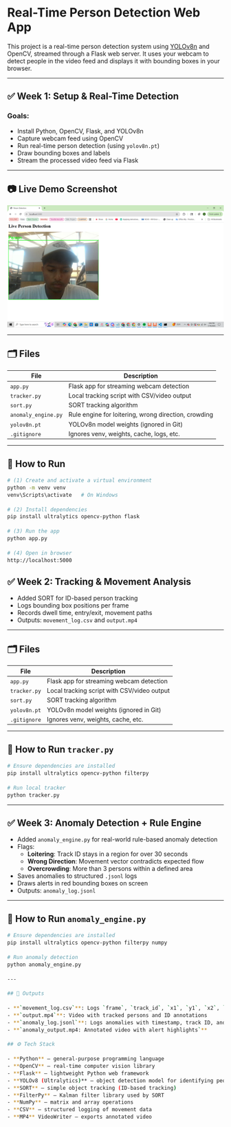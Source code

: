# Real-Time Person Detection Web App

This project is a real-time person detection system using [YOLOv8n](https://github.com/ultralytics/ultralytics) and OpenCV, streamed through a Flask web server. It uses your webcam to detect people in the video feed and displays it with bounding boxes in your browser.

---

## ✅ Week 1: Setup & Real-Time Detection

### Goals:
- Install Python, OpenCV, Flask, and YOLOv8n
- Capture webcam feed using OpenCV
- Run real-time person detection (using `yolov8n.pt`)
- Draw bounding boxes and labels
- Stream the processed video feed via Flask

---

## 📷 Live Demo Screenshot

![Screenshot of live detection](images/screenshot.png)

---

## 🗂 Files

| File                | Description                                          |
|---------------------|------------------------------------------------------|
| `app.py`            | Flask app for streaming webcam detection             |
| `tracker.py`        | Local tracking script with CSV/video output          |
| `sort.py`           | SORT tracking algorithm                              |
| `anomaly_engine.py` | Rule engine for loitering, wrong direction, crowding |
| `yolov8n.pt`        | YOLOv8n model weights (ignored in Git)               |
| `.gitignore`        | Ignores venv, weights, cache, logs, etc.             |

---

## 🚀 How to Run

```bash
# (1) Create and activate a virtual environment
python -m venv venv
venv\Scripts\activate   # On Windows

# (2) Install dependencies
pip install ultralytics opencv-python flask

# (3) Run the app
python app.py

# (4) Open in browser
http://localhost:5000
```

## ✅ Week 2: Tracking & Movement Analysis

- Added SORT for ID-based person tracking
- Logs bounding box positions per frame
- Records dwell time, entry/exit, movement paths
- Outputs: `movement_log.csv` and `output.mp4`

---

## 🗂 Files

| File              | Description                                  |
|-------------------|----------------------------------------------|
| `app.py`          | Flask app for streaming webcam detection     |
| `tracker.py`      | Local tracking script with CSV/video output  |
| `sort.py`         | SORT tracking algorithm                      |
| `yolov8n.pt`      | YOLOv8n model weights (ignored in Git)       |
| `.gitignore`      | Ignores venv, weights, cache, etc.           |

---

## 🚀 How to Run `tracker.py`

```bash
# Ensure dependencies are installed
pip install ultralytics opencv-python filterpy

# Run local tracker
python tracker.py
```
---

## ✅ Week 3: Anomaly Detection + Rule Engine

- Added `anomaly_engine.py` for real-world rule-based anomaly detection
- Flags:
  - **Loitering**: Track ID stays in a region for over 30 seconds
  - **Wrong Direction**: Movement vector contradicts expected flow
  - **Overcrowding**: More than 3 persons within a defined area
- Saves anomalies to structured `.jsonl` logs
- Draws alerts in red bounding boxes on screen
- Outputs: `anomaly_log.jsonl`

---
## 🚀 How to Run `anomaly_engine.py`

```bash
# Ensure dependencies are installed
pip install ultralytics opencv-python filterpy numpy

# Run anomaly detection
python anomaly_engine.py

---

## 📝 Outputs

- **`movement_log.csv`**: Logs `frame`, `track_id`, `x1`, `y1`, `x2`, `y2` (bounding box coordinates)
- **`output.mp4`**: Video with tracked persons and ID annotations
- **`anomaly_log.jsonl`**: Logs anomalies with timestamp, track ID, and type
- **`anomaly_output.mp4: Annotated video with alert highlights`**

## ⚙️ Tech Stack

- **Python** – general-purpose programming language  
- **OpenCV** – real-time computer vision library  
- **Flask** – lightweight Python web framework  
- **YOLOv8 (Ultralytics)** – object detection model for identifying people in video frames
- **SORT** – simple object tracking (ID-based tracking)
- **FilterPy** – Kalman filter library used by SORT
- **NumPy** – matrix and array operations
- **CSV** – structured logging of movement data
- **MP4** VideoWriter – exports annotated video
